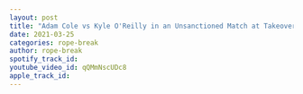 ```yaml
---
layout: post
title: "Adam Cole vs Kyle O'Reilly in an Unsanctioned Match at Takeover | WWE NXT | Highlights/Review"
date: 2021-03-25
categories: rope-break
author: rope-break
spotify_track_id: 
youtube_video_id: qQMmNscUDc8
apple_track_id: 
---
```


